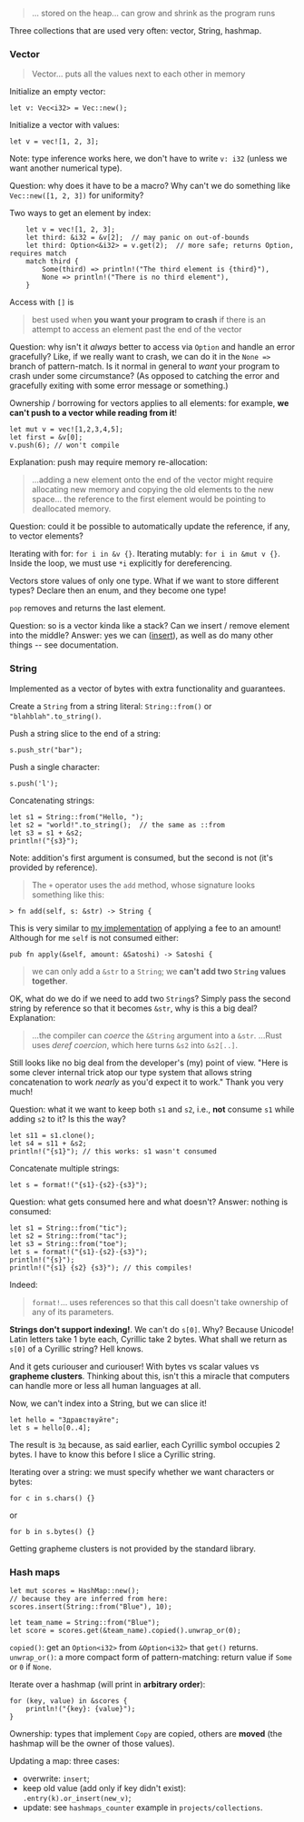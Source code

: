 > ... stored on the heap... can grow and shrink as the program runs

Three collections that are used very often: vector, String, hashmap.

### Vector
> Vector... puts all the values next to each other in memory

Initialize an empty vector:
```
let v: Vec<i32> = Vec::new();
```

Initialize a vector with values:
```
let v = vec![1, 2, 3];
```

Note: type inference works here, we don't have to write `v: i32` (unless we want another numerical type).

Question: why does it have to be a macro? Why can't we do something like `Vec::new([1, 2, 3])` for uniformity?

Two ways to get an element by index:
```
	let v = vec![1, 2, 3];
    let third: &i32 = &v[2];  // may panic on out-of-bounds
    let third: Option<&i32> = v.get(2);  // more safe; returns Option, requires match
    match third {
        Some(third) => println!("The third element is {third}"),
        None => println!("There is no third element"),
    }
```

Access with `[]` is
> best used when **you want your program to crash** if there is an attempt to access an element past the end of the vector

Question: why isn't it _always_ better to access via `Option` and handle an error gracefully? Like, if we really want to crash, we can do it in the `None => ` branch of pattern-match. Is it normal in general to _want_ your program to crash under some circumstance? (As opposed to catching the error and gracefully exiting with some error message or something.)

Ownership / borrowing for vectors applies to all elements: for example, **we can't push to a vector while reading from it**!

```
let mut v = vec![1,2,3,4,5];
let first = &v[0];
v.push(6); // won't compile
```

Explanation: push may require memory re-allocation:

> ...adding a new element onto the end of the vector might require allocating new memory and copying the old elements to the new space... the reference to the first element would be pointing to deallocated memory.

Question: could it be possible to automatically update the reference, if any, to vector elements?

Iterating with for: `for i in &v {}`. Iterating mutably: `for i in &mut v {}`. Inside the loop, we must use `*i` explicitly for dereferencing.

Vectors store values of only one type. What if we want to store different types? Declare then an enum, and they become one type!

`pop` removes and returns the last element.

Question: so is a vector kinda like a stack? Can we insert / remove element into the middle? Answer: yes we can ([insert](https://doc.rust-lang.org/std/vec/struct.Vec.html#method.insert)), as well as do many other things -- see documentation.

### String
Implemented as a vector of bytes with extra functionality and guarantees.

Create a `String` from a string literal: `String::from()` or `"blahblah".to_string()`.

Push a string slice to the end of a string:
```
s.push_str("bar");
```
Push a single character:
```
s.push('l');
```

Concatenating strings:
```
let s1 = String::from("Hello, ");
let s2 = "world!".to_string();  // the same as ::from
let s3 = s1 + &s2;
println!("{s3}");
```
Note: addition's first argument is consumed, but the second is not (it's provided by reference).

> The `+` operator uses the `add` method, whose signature looks something like this:

```
> fn add(self, s: &str) -> String {
```

This is very similar to [my implementation](https://github.com/s-tikhomirov/ln-jamming-simulator-rust/blob/2df21142cc7312eff397d973bdbffc5501670b52/src/fee.rs#L26) of applying a fee to an amount! Although for me `self` is not consumed either:
```
pub fn apply(&self, amount: &Satoshi) -> Satoshi {
```

> we can only add a `&str` to a `String`; we **can't add two `String` values together**.

OK, what do we do if we need to add two `String`s? Simply pass the second string by reference so that it becomes `&str`, why is this a big deal? Explanation:

> ...the compiler can _coerce_ the `&String` argument into a `&str`. ...Rust uses _deref coercion_, which here turns `&s2` into `&s2[..]`.

Still looks like no big deal from the developer's (my) point of view. "Here is some clever internal trick atop our type system that allows string concatenation to work _nearly_ as you'd expect it to work." Thank you very much!

Question: what it we want to keep both `s1` and `s2`, i.e., **not** consume `s1` while adding `s2` to it? Is this the way?
```
let s11 = s1.clone();
let s4 = s11 + &s2;
println!("{s1}"); // this works: s1 wasn't consumed
```

Concatenate multiple strings:
```
let s = format!("{s1}-{s2}-{s3}");
```
Question: what gets consumed here and what doesn't? Answer: nothing is consumed:
```
let s1 = String::from("tic");
let s2 = String::from("tac");
let s3 = String::from("toe");
let s = format!("{s1}-{s2}-{s3}");
println!("{s}");
println!("{s1} {s2} {s3}"); // this compiles!
```
Indeed:
> `format!`... uses references so that this call doesn't take ownership of any of its parameters.

**Strings don't support indexing!**. We can't do `s[0]`. Why? Because Unicode! Latin letters take 1 byte each, Cyrillic take 2 bytes. What shall we return as `s[0]` of a Cyrillic string? Hell knows.

And it gets curiouser and curiouser! With bytes vs scalar values vs **grapheme clusters**. Thinking about this, isn't this a miracle that computers can handle more or less all human languages at all.

Now, we can't index into a String, but we can slice it! 
```
let hello = "Здравствуйте";
let s = hello[0..4];
```
The result is `Зд` because, as said earlier, each Cyrillic symbol occupies 2 bytes. I have to know this before I slice a Cyrillic string.

Iterating over a string: we must specify whether we want characters or bytes:
```
for c in s.chars() {}
```
or
```
for b in s.bytes() {}
```
Getting grapheme clusters is not provided by the standard library.

### Hash maps
```
let mut scores = HashMap::new();
// because they are inferred from here:
scores.insert(String::from("Blue"), 10);

let team_name = String::from("Blue");
let score = scores.get(&team_name).copied().unwrap_or(0);
```
`copied()`: get an `Option<i32>` from `&Option<i32>` that `get()` returns.
`unwrap_or()`: a more compact form of pattern-matching: return value if `Some` or `0` if `None`.

Iterate over a hashmap (will print in **arbitrary order**):
```
for (key, value) in &scores {
	println!("{key}: {value}");
}
```

Ownership: types that implement `Copy` are copied, others are **moved** (the hashmap will be the owner of those values).

Updating a map: three cases:
- overwrite: `insert`;
- keep old value (add only if key didn't exist): `.entry(k).or_insert(new_v)`;
- update: see `hashmaps_counter` example in `projects/collections`.
